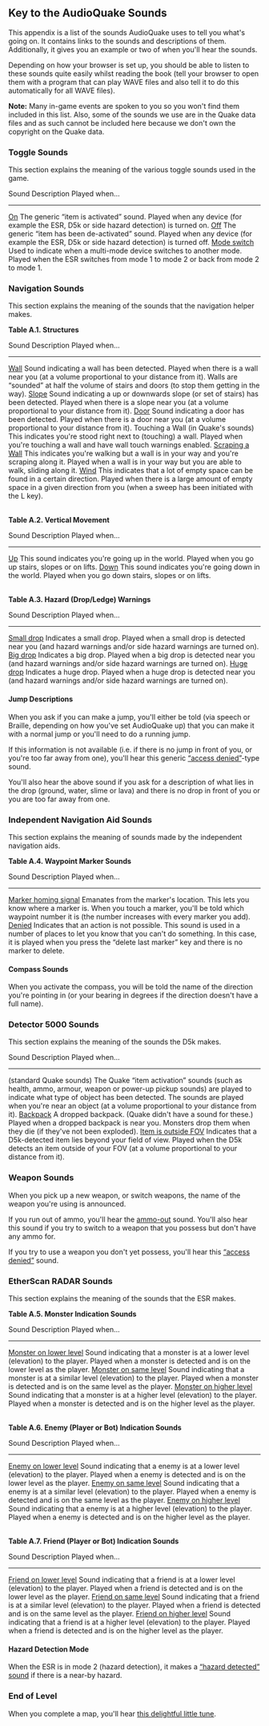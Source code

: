 Key to the AudioQuake Sounds
----------------------------

This appendix is a list of the sounds AudioQuake uses to tell you what's
going on. It contains links to the sounds and descriptions of them.
Additionally, it gives you an example or two of when you'll hear the
sounds.

Depending on how your browser is set up, you should be able to listen to
these sounds quite easily whilst reading the book (tell your browser to
open them with a program that can play WAVE files and also tell it to do
this automatically for all WAVE files).

**Note:** Many in-game events are spoken to you so you won't find them
included in this list. Also, some of the sounds we use are in the Quake
data files and as such cannot be included here because we don't own the
copyright on the Quake data.

### Toggle Sounds

This section explains the meaning of the various toggle sounds used in
the game.

  Sound                                          Description                                                           Played when...
  ---------------------------------------------- --------------------------------------------------------------------- -------------------------------------------------------------------------------------------
  [On](../id1/sound/toggles/on.wav)              The generic “item is activated” sound.                                Played when any device (for example the ESR, D5k or side hazard detection) is turned on.
  [Off](../id1/sound/toggles/off.wav)            The generic “item has been de-activated” sound.                       Played when any device (for example the ESR, D5k or side hazard detection) is turned off.
  [Mode switch](../id1/sound/toggles/mode.wav)   Used to indicate when a multi-mode device switches to another mode.   Played when the ESR switches from mode 1 to mode 2 or back from mode 2 to mode 1.

### Navigation Sounds

This section explains the meaning of the sounds that the navigation
helper makes.

**Table A.1. Structures**

  Sound                                                 Description                                                                             Played when...
  ----------------------------------------------------- --------------------------------------------------------------------------------------- -----------------------------------------------------------------------------------------------------------------------------------------------------------------------------------------
  [Wall](../id1/sound/nav/wall.wav)                     Sound indicating a wall has been detected.                                              Played when there is a wall near you (at a volume proportional to your distance from it). Walls are “sounded” at half the volume of stairs and doors (to stop them getting in the way).
  [Slope](../id1/sound/nav/slope.wav)                   Sound indicating a up or downwards slope (or set of stairs) has been detected.          Played when there is a slope near you (at a volume proportional to your distance from it).
  [Door](../id1/sound/nav/door.wav)                     Sound indicating a door has been detected.                                              Played when there is a door near you (at a volume proportional to your distance from it).
  Touching a Wall (in Quake's sounds)                   This indicates you're stood right next to (touching) a wall.                            Played when you're touching a wall and have wall touch warnings enabled.
  [Scraping a Wall](../id1/sound/nav/wall-scrape.wav)   This indicates you're walking but a wall is in your way and you're scraping along it.   Played when a wall is in your way but you are able to walk, sliding along it.
  [Wind](../id1/sound/nav/wind.wav)                     This indicates that a lot of empty space can be found in a certain direction.           Played when there is a large amount of empty space in a given direction from you (when a sweep has been initiated with the L key).

\
 **Table A.2. Vertical Movement**

  Sound                               Description                                            Played when...
  ----------------------------------- ------------------------------------------------------ -----------------------------------------------------
  [Up](../id1/sound/nav/up.wav)       This sound indicates you're going up in the world.     Played when you go up stairs, slopes or on lifts.
  [Down](../id1/sound/nav/down.wav)   This sound indicates you're going down in the world.   Played when you go down stairs, slopes or on lifts.

\
 **Table A.3. Hazard (Drop/Ledge) Warnings**

  Sound                                           Description               Played when...
  ----------------------------------------------- ------------------------- ----------------------------------------------------------------------------------------------------------------
  [Small drop](../id1/sound/haz/drop-small.wav)   Indicates a small drop.   Played when a small drop is detected near you (and hazard warnings and/or side hazard warnings are turned on).
  [Big drop](../id1/sound/haz/drop-big.wav)       Indicates a big drop.     Played when a big drop is detected near you (and hazard warnings and/or side hazard warnings are turned on).
  [Huge drop](../id1/sound/haz/drop-huge.wav)     Indicates a huge drop.    Played when a huge drop is detected near you (and hazard warnings and/or side hazard warnings are turned on).

#### Jump Descriptions

When you ask if you can make a jump, you'll either be told (via speech
or Braille, depending on how you've set AudioQuake up) that you can make
it with a normal jump or you'll need to do a running jump.

If this information is not available (i.e. if there is no jump in front
of you, or you're too far away from one), you'll hear this generic
[“access denied”](../id1/sound/deny.wav)-type sound.

You'll also hear the above sound if you ask for a description of what
lies in the drop (ground, water, slime or lava) and there is no drop in
front of you or you are too far away from one.

### Independent Navigation Aid Sounds

This section explains the meaning of sounds made by the independent
navigation aids.

**Table A.4. Waypoint Marker Sounds**

  Sound                                                 Description                                 Played when...
  ----------------------------------------------------- ------------------------------------------- ------------------------------------------------------------------------------------------------------------------------------------------------------------------------------------------------
  [Marker homing signal](../id1/sound/nav/marker.wav)   Emanates from the marker's location.        This lets you know where a marker is. When you touch a marker, you'll be told which waypoint number it is (the number increases with every marker you add).
  [Denied](../id1/sound/deny.wav)                       Indicates that an action is not possible.   This sound is used in a number of places to let you know that you can't do something. In this case, it is played when you press the “delete last marker” key and there is no marker to delete.

#### Compass Sounds

When you activate the compass, you will be told the name of the
direction you're pointing in (or your bearing in degrees if the
direction doesn't have a full name).

### Detector 5000 Sounds

This section explains the meaning of the sounds the D5k makes.

  Sound                                                     Description                                                                                                                                                         Played when...
  --------------------------------------------------------- ------------------------------------------------------------------------------------------------------------------------------------------------------------------- --------------------------------------------------------------------------------------------------------------
  (standard Quake sounds)                                   The Quake “item activation” sounds (such as health, ammo, armour, weapon or power-up pickup sounds) are played to indicate what type of object has been detected.   The sounds are played when you're near an object (at a volume proportional to your distance from it).
  [Backpack](../id1/sound/d5k/backpack.wav)                 A dropped backpack. (Quake didn't have a sound for these.)                                                                                                          Played when a dropped backpack is near you. Monsters drop them when they die (if they've not been exploded).
  [Item is outside FOV](../id1/sound/d5k/outside-fov.wav)   Indicates that a D5k-detected item lies beyond your field of view.                                                                                                  Played when the D5k detects an item outside of your FOV (at a volume proportional to your distance from it).

### Weapon Sounds

When you pick up a new weapon, or switch weapons, the name of the weapon
you're using is announced.

If you run out of ammo, you'll hear the
[ammo-out](../id1/sound/ammo-out.wav) sound. You'll also hear this sound
if you try to switch to a weapon that you possess but don't have any
ammo for.

If you try to use a weapon you don't yet possess, you'll hear this
[“access denied”](../id1/sound/deny.wav) sound.

### EtherScan RADAR Sounds

This section explains the meaning of the sounds that the ESR makes.

**Table A.5. Monster Indication Sounds**

  Sound                                                            Description                                                                        Played when...
  ---------------------------------------------------------------- ---------------------------------------------------------------------------------- -----------------------------------------------------------------------------
  [Monster on lower level](../id1/sound/esr/monster-lower.wav)     Sound indicating that a monster is at a lower level (elevation) to the player.     Played when a monster is detected and is on the lower level as the player.
  [Monster on same level](../id1/sound/esr/monster-same.wav)       Sound indicating that a monster is at a similar level (elevation) to the player.   Played when a monster is detected and is on the same level as the player.
  [Monster on higher level](../id1/sound/esr/monster-higher.wav)   Sound indicating that a monster is at a higher level (elevation) to the player.    Played when a monster is detected and is on the higher level as the player.

\
 **Table A.6. Enemy (Player or Bot) Indication Sounds**

  Sound                                                        Description                                                                      Played when...
  ------------------------------------------------------------ -------------------------------------------------------------------------------- ---------------------------------------------------------------------------
  [Enemy on lower level](../id1/sound/esr/enemy-lower.wav)     Sound indicating that a enemy is at a lower level (elevation) to the player.     Played when a enemy is detected and is on the lower level as the player.
  [Enemy on same level](../id1/sound/esr/enemy-same.wav)       Sound indicating that a enemy is at a similar level (elevation) to the player.   Played when a enemy is detected and is on the same level as the player.
  [Enemy on higher level](../id1/sound/esr/enemy-higher.wav)   Sound indicating that a enemy is at a higher level (elevation) to the player.    Played when a enemy is detected and is on the higher level as the player.

\
 **Table A.7. Friend (Player or Bot) Indication Sounds**

  Sound                                                          Description                                                                       Played when...
  -------------------------------------------------------------- --------------------------------------------------------------------------------- ----------------------------------------------------------------------------
  [Friend on lower level](../id1/sound/esr/friend-lower.wav)     Sound indicating that a friend is at a lower level (elevation) to the player.     Played when a friend is detected and is on the lower level as the player.
  [Friend on same level](../id1/sound/esr/friend-same.wav)       Sound indicating that a friend is at a similar level (elevation) to the player.   Played when a friend is detected and is on the same level as the player.
  [Friend on higher level](../id1/sound/esr/friend-higher.wav)   Sound indicating that a friend is at a higher level (elevation) to the player.    Played when a friend is detected and is on the higher level as the player.

#### Hazard Detection Mode

When the ESR is in mode 2 (hazard detection), it makes a [“hazard
detected” sound](../id1/sound/esr/haz.wav) if there is a near-by hazard.

### End of Level

When you complete a map, you'll hear [this delightful little
tune](../id1/sound/endlevel.wav).
